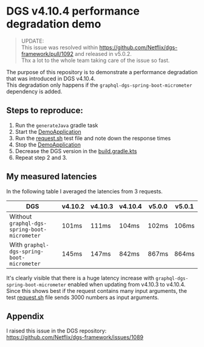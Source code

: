 # DGS v4.10.4 performance degradation demo

> UPDATE:  
> This issue was resolved within https://github.com/Netflix/dgs-framework/pull/1092
> and released in v5.0.2.  
> Thx a lot to the whole team taking care of the issue so fast.

The purpose of this repository is to demonstrate a performance degradation that
was introduced in DGS v4.10.4.  
This degradation only happens if the `graphql-dgs-spring-boot-micrometer`
dependency is added.

## Steps to reproduce:

1. Run the `generateJava` gradle task
2. Start the [DemoApplication](./src/main/kotlin/com/example/demo/DemoApplication.kt)
3. Run the [request.sh](./request.sh) test file and note down the response times
4. Stop the [DemoApplication](./src/main/kotlin/com/example/demo/DemoApplication.kt)
5. Decrease the DGS version in the [build.gradle.kts](./build.gradle.kts)
6. Repeat step 2 and 3.

## My measured latencies

In the following table I averaged the latencies from 3 requests.

| DGS                                          | v4.10.2 | v4.10.3 | v4.10.4 | v5.0.0 | v5.0.1 |
|----------------------------------------------|---------|---------|---------|--------|--------|
| Without `graphql-dgs-spring-boot-micrometer` | 101ms   | 111ms   | 104ms   | 102ms  | 106ms  |
| With `graphql-dgs-spring-boot-micrometer`    | 145ms   | 147ms   | 842ms   | 867ms  | 864ms  |

It's clearly visible that there is a huge latency increase with
`graphql-dgs-spring-boot-micrometer` enabled when updating from
v4.10.3 to v4.10.4.  
Since this shows best if the request contains many input arguments, the test
[request.sh](./request.sh) file sends 3000 numbers as input arguments.

## Appendix

I raised this issue in the DGS repository:  
https://github.com/Netflix/dgs-framework/issues/1089